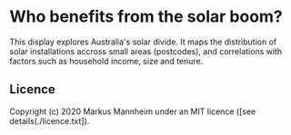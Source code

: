 # Who benefits from the solar boom?
This display explores Australia's solar divide.
It maps the distribution of solar installations accross small areas (postcodes), and correlations with factors such as household income, size and tenure.
## Licence
Copyright (c) 2020 Markus Mannheim under an MIT licence ([see details(./licence.txt]).
